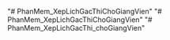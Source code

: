 "# PhanMem_XepLichGacThiChoGiangVien" 
"# PhanMem_XepLichGacThiChoGiangVien" 
"# PhanMem_XepLichGacThi_choGiangVien" 
